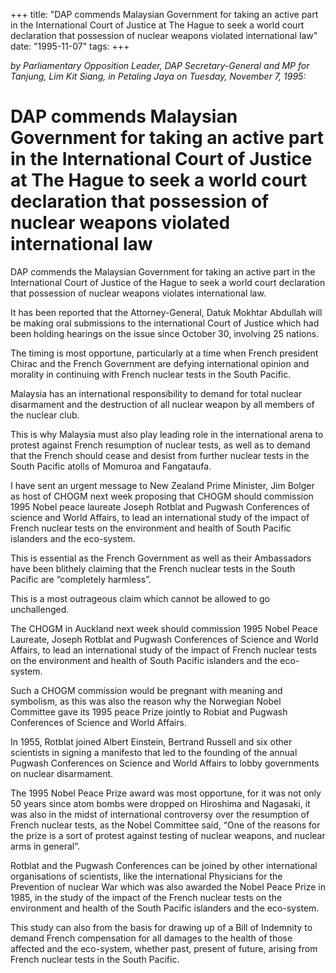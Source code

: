 +++ 
title: "DAP commends Malaysian Government for taking an active part in the International Court of Justice at The Hague to seek a world court declaration that possession of nuclear weapons violated international law"
date: "1995-11-07"
tags:
+++

_by Parliamentary Opposition Leader, DAP Secretary-General and MP for Tanjung, Lim Kit Siang, in Petaling Jaya on Tuesday, November 7, 1995:_

# DAP commends Malaysian Government for taking an active part in the International Court of Justice at The Hague to seek a world court declaration that possession of nuclear weapons violated international law

DAP commends the Malaysian Government for taking an active part in the International Court of Justice of the Hague to seek a world court declaration that possession of nuclear weapons violates international law.</u>

It has been reported that the Attorney-General, Datuk Mokhtar Abdullah will be making oral submissions to the international Court of Justice which had been holding hearings on the issue since October 30, involving 25 nations.

The timing is most opportune, particularly at a time when French president Chirac and the French Government are defying international opinion and morality in continuing with French nuclear tests in the South Pacific.

Malaysia has an international responsibility to demand for total nuclear disarmament and the destruction of all nuclear weapon by all members of the nuclear club.

This is why Malaysia must also play leading role in the international arena to protest against French resumption of nuclear tests, as well as to demand that the French should cease and desist from further nuclear tests in the South Pacific atolls of Momuroa and Fangataufa.

I have sent an urgent message to New Zealand  Prime Minister, Jim Bolger as host of CHOGM next week proposing that CHOGM should commission 1995 Nobel peace laureate Joseph Rotblat and Pugwash Conferences of science and World Affairs, to lead an international study of the impact of French nuclear tests on the environment and health of South Pacific islanders and the eco-system.

This is essential as the French Government as well as their Ambassadors have been blithely claiming that the French nuclear tests in the South Pacific are “completely harmless”.

This is a most outrageous claim which cannot be allowed to go unchallenged.

The CHOGM in Auckland next week should commission 1995 Nobel Peace Laureate, Joseph Rotblat and Pugwash Conferences of Science and World Affairs, to lead an international study of the impact of French nuclear tests on the environment and health of South Pacific islanders and the eco-system.

Such a CHOGM commission would be pregnant with meaning and symbolism, as this was also the reason why the Norwegian Nobel Committee gave its 1995 peace Prize jointly to Robiat and Pugwash Conferences of Science and World Affairs.

In 1955, Rotblat joined Albert Einstein, Bertrand Russell and six other scientists in signing a manifesto that led to the founding of the annual Pugwash Conferences on Science and World Affairs to lobby governments on nuclear disarmament.

The 1995 Nobel Peace Prize award was most opportune, for it was not only 50 years since atom bombs were dropped on Hiroshima and Nagasaki, it was also in the midst of international controversy over the resumption of French nuclear tests, as the Nobel Committee said, “One of the reasons for the prize is a sort of protest against testing of nuclear weapons, and nuclear arms in general”.

Rotblat and the Pugwash Conferences can be joined by other international organisations of scientists, like the international Physicians for the Prevention of nuclear War which was also awarded the Nobel Peace Prize in 1985, in the study of the impact of the French nuclear tests on the environment and health of the South Pacific islanders and the eco-system.

This study can also from the basis for drawing up of a Bill of Indemnity to demand French compensation for all damages to the health of those affected and the eco-system, whether past, present of future, arising from French nuclear tests in the South Pacific. 
